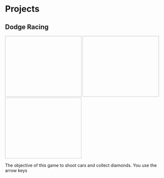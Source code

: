 # Projects
<h2> Dodge Racing</h2>
<img scr = "https://github.com/msingh4937/Projects/blob/master/GamePlan/capture1.PNG" width = "250" height = "200">
<img scr = "https://github.com/msingh4937/Projects/blob/master/GamePlan/Capture2.PNG" width = "250" height = "200">
<img scr = "https://github.com/msingh4937/Projects/blob/master/GamePlan/Capture3.PNG" width = "250" height = "200">
<p> The objective of this game to shoot cars and collect diamonds. You use the arrow keys         </p>
